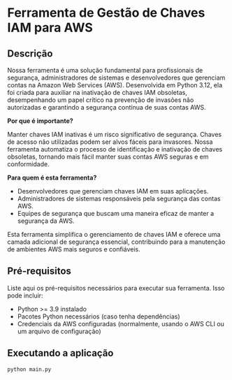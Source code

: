 # Ferramenta de Gestão de Chaves IAM para AWS

## Descrição

Nossa ferramenta é uma solução fundamental para profissionais de segurança, administradores de sistemas e desenvolvedores que gerenciam contas na Amazon Web Services (AWS). Desenvolvida em Python 3.12, ela foi criada para auxiliar na inativação de chaves IAM obsoletas, desempenhando um papel crítico na prevenção de invasões não autorizadas e garantindo a segurança contínua de suas contas AWS.

**Por que é importante?** 

Manter chaves IAM inativas é um risco significativo de segurança. Chaves de acesso não utilizadas podem ser alvos fáceis para invasores. Nossa ferramenta automatiza o processo de identificação e inativação de chaves obsoletas, tornando mais fácil manter suas contas AWS seguras e em conformidade.

**Para quem é esta ferramenta?**

- Desenvolvedores que gerenciam chaves IAM em suas aplicações.
- Administradores de sistemas responsáveis pela segurança das contas AWS.
- Equipes de segurança que buscam uma maneira eficaz de manter a segurança da AWS.

Esta ferramenta simplifica o gerenciamento de chaves IAM e oferece uma camada adicional de segurança essencial, contribuindo para a manutenção de ambientes AWS mais seguros e confiáveis.

## Pré-requisitos

Liste aqui os pré-requisitos necessários para executar sua ferramenta. Isso pode incluir:

- Python >= 3.9 instalado
- Pacotes Python necessários (caso tenha dependências)
- Credenciais da AWS configuradas (normalmente, usando o AWS CLI ou um arquivo de configuração)


## Executando a aplicação

```bash
python main.py
```